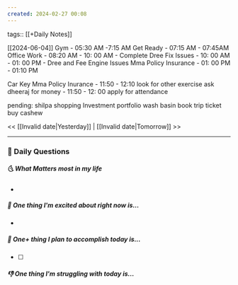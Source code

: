 ```yaml
---
created: 2024-02-27 00:08
---
```

tags:: [[+Daily Notes]]

[[2024-06-04]]
Gym - 05:30 AM -7:15 AM
Get Ready - 07:15 AM - 07:45AM
Office Work - 08:20 AM - 10: 00 AM - Complete Dree
Fix Issues - 10: 00 AM - 01: 00 PM - Dree and Fee Engine Issues
Mma Policy Insurance - 01: 00 PM - 01:10 PM 


Car Key
Mma Policy Inurance - 11:50 - 12:10
look for other exercise
ask dheeraj for money - 11:50 - 12: 00
apply for attendance

pending:
shilpa shopping 
Investment portfolio
wash basin
book trip ticket
buy cashew

<< [[Invalid date|Yesterday]] | [[Invalid date|Tomorrow]] >>

---
### 📅 Daily Questions
##### 🌜 What Matters most in my life
- 

##### 🙌 One thing I'm excited about right now is...
- 

##### 🚀 One+ thing I plan to accomplish today is...
- [ ] 

##### 👎 One thing I'm struggling with today is...
